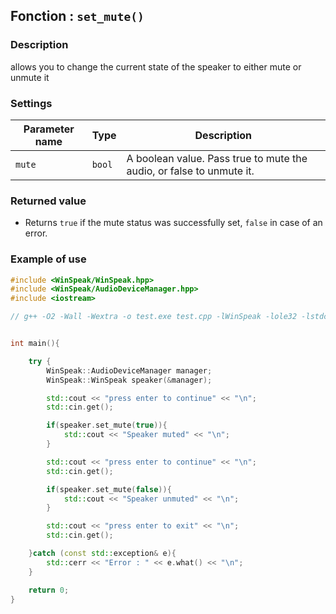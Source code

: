## Fonction : `set_mute()`

### Description

allows you to change the current state of the speaker to either mute or unmute it

### Settings
| Parameter name   | Type      | Description                              |
|------------------|-----------|------------------------------------------|
| `mute`           | `bool`      |   A boolean value. Pass true to mute the audio, or false to unmute it. |


### Returned value

- Returns `true` if the mute status was successfully set, `false` in case of an error.

### Example of use
```cpp
#include <WinSpeak/WinSpeak.hpp>
#include <WinSpeak/AudioDeviceManager.hpp>
#include <iostream>

// g++ -O2 -Wall -Wextra -o test.exe test.cpp -lWinSpeak -lole32 -lstdc++ -luuid


int main(){

    try {
        WinSpeak::AudioDeviceManager manager;
        WinSpeak::WinSpeak speaker(&manager);

        std::cout << "press enter to continue" << "\n";
        std::cin.get();

        if(speaker.set_mute(true)){
            std::cout << "Speaker muted" << "\n";
        }

        std::cout << "press enter to continue" << "\n";
        std::cin.get();

        if(speaker.set_mute(false)){
            std::cout << "Speaker unmuted" << "\n";
        }

        std::cout << "press enter to exit" << "\n";
        std::cin.get();

    }catch (const std::exception& e){
        std::cerr << "Error : " << e.what() << "\n";
    }

    return 0;
}
```